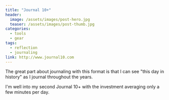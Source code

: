 ```yaml
---
title: "Journal 10+"
header:
  image: /assets/images/post-hero.jpg
  teaser: /assets/images/post-thumb.jpg
categories:
  - tools
  - gear
tags:
  - reflection
  - journaling
link: http://www.journal10.com
---
```


The great part about journaling with this format is that I can see "this day in history" as I journal throughout the years.

I'm well into my second Journal 10+ with the investment averaging only a few minutes per day.

